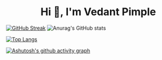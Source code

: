 <h1 align="center">Hi 👋, I'm Vedant Pimple</h1>

[![GitHub Streak](https://streak-stats.demolab.com/?user=vedantsp&theme=tokyonight)](https://git.io/streak-stats)
![Anurag's GitHub stats](https://github-readme-stats.vercel.app/api?username=vedantsp&show_icons=true&theme=tokyonight)

[![Top Langs](https://github-readme-stats.vercel.app/api/top-langs/?username=vedantsp&theme=tokyonight)](https://github.com/anuraghazra/github-readme-stats)

[![Ashutosh's github activity graph](https://activity-graph.herokuapp.com/graph?username=vedantsp&theme=tokyo-night)](https://github.com/ashutosh00710/github-readme-activity-graph)

